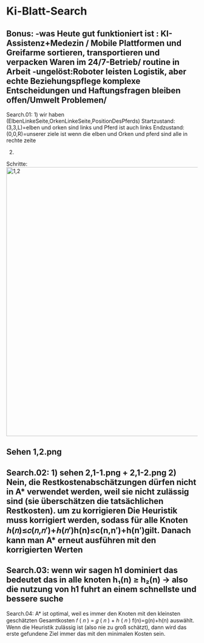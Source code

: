 # Ki-Blatt-Search
Bonus:
-was Heute gut funktioniert ist : KI-Assistenz+Medezin / Mobile Plattformen und Greifarme sortieren, transportieren und verpacken Waren im 24/7-Betrieb/ routine in Arbeit
-ungelöst:Roboter leisten Logistik, aber echte Beziehungspflege komplexe Entscheidungen und Haftungsfragen bleiben offen/Umwelt Problemen/
------------------------------------------------------
Search.01: 
1)
wir haben (ElbenLinkeSeite,OrkenLinkeSeite,PositionDesPferds)
Startzustand:(3,3,L)=elben und orken sind links und Pferd ist auch links 
Endzustand:(0,0,R)=unserer ziele ist wenn die elben und Orken und pferd sind alle in rechte zeite

2)
Schritte:
<img width="1173" height="709" alt="1,2" src="https://github.com/user-attachments/assets/118e4437-a92e-4c9e-8f8a-996a441d1b90" />

 Sehen 1,2.png
------------------------------------------------------
Search.02:
1)
sehen 2,1-1.png + 2,1-2.png
2)
Nein, die Restkostenabschätzungen dürfen nicht in A* verwendet werden,
weil sie nicht zulässig sind (sie überschätzen die tatsächlichen Restkosten).
um zu  korrigieren
Die Heuristik muss korrigiert werden,
sodass für alle Knoten ℎ(𝑛)≤𝑐(𝑛,𝑛′)+ℎ(𝑛′)h(n)≤c(n,n′)+h(n′)gilt.
Danach kann man A* erneut ausführen mit den korrigierten Werten
------------------------------------------------------
Search.03:
wenn wir sagen h1 dominiert das bedeutet das in alle knoten h₁(n) ≥ h₂(n) -> also die nutzung von h1 fuhrt an einem schnellste und bessere suche 
------------------------------------------------------
Search.04:
A* ist optimal, weil es immer den Knoten mit den kleinsten geschätzten Gesamtkosten 𝑓 ( 𝑛 ) = 𝑔 ( 𝑛 ) + ℎ ( 𝑛 ) f(n)=g(n)+h(n) auswählt. Wenn die Heuristik zulässig ist (also nie zu groß schätzt), dann wird das erste gefundene Ziel immer das mit den minimalen Kosten sein.
